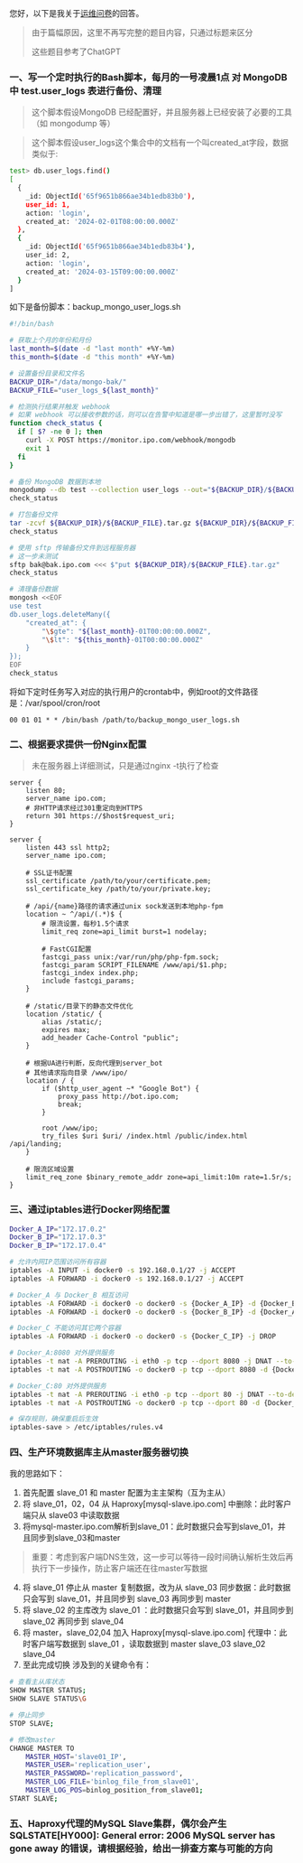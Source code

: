 您好，以下是我关于[运维问卷](https://github.com/housesigma/hr-interview/blob/main/DevOps.md)的回答。
> 由于篇幅原因，这里不再写完整的题目内容，只通过标题来区分
>
> 这些题目参考了ChatGPT

### 一、写一个定时执行的Bash脚本，每月的一号凌晨1点 对 MongoDB 中 test.user_logs 表进行备份、清理
> 这个脚本假设MongoDB 已经配置好，并且服务器上已经安装了必要的工具（如 mongodump 等）

> 这个脚本假设user_logs这个集合中的文档有一个叫created_at字段，数据类似于:
```bash
test> db.user_logs.find()
[
  {
    _id: ObjectId('65f9651b866ae34b1edb83b0'),
    user_id: 1,
    action: 'login',
    created_at: '2024-02-01T08:00:00.000Z'
  },
  {
    _id: ObjectId('65f9651b866ae34b1edb83b4'),
    user_id: 2,
    action: 'login',
    created_at: '2024-03-15T09:00:00.000Z'
  }
]
```
如下是备份脚本：backup_mongo_user_logs.sh
```bash
#!/bin/bash

# 获取上个月的年份和月份
last_month=$(date -d "last month" +%Y-%m)
this_month=$(date -d "this month" +%Y-%m)

# 设置备份目录和文件名
BACKUP_DIR="/data/mongo-bak/"
BACKUP_FILE="user_logs_${last_month}"

# 检测执行结果并触发 webhook
# 如果 webhook 可以接收参数的话，则可以在告警中知道是哪一步出错了，这里暂时没写
function check_status {
  if [ $? -ne 0 ]; then
    curl -X POST https://monitor.ipo.com/webhook/mongodb
    exit 1
  fi
}

# 备份 MongoDB 数据到本地
mongodump --db test --collection user_logs --out="${BACKUP_DIR}/${BACKUP_FILE}" --query "{ \"created_at\": { \"\$gte\": \"${last_month}-01T00:00:00.000Z\", \"\$lt\": \"${this_month}-01T00:00:00.000Z\" } }"
check_status

# 打包备份文件
tar -zcvf ${BACKUP_DIR}/${BACKUP_FILE}.tar.gz ${BACKUP_DIR}/${BACKUP_FILE}
check_status

# 使用 sftp 传输备份文件到远程服务器
# 这一步未测试
sftp bak@bak.ipo.com <<< $"put ${BACKUP_DIR}/${BACKUP_FILE}.tar.gz"
check_status

# 清理备份数据
mongosh <<EOF
use test
db.user_logs.deleteMany({
    "created_at": {
        "\$gte": "${last_month}-01T00:00:00.000Z",
        "\$lt": "${this_month}-01T00:00:00.000Z"
    }
});
EOF
check_status
```
将如下定时任务写入对应的执行用户的crontab中，例如root的文件路径是：/var/spool/cron/root
```
00 01 01 * * /bin/bash /path/to/backup_mongo_user_logs.sh
```

### 二、根据要求提供一份Nginx配置
> 未在服务器上详细测试，只是通过nginx -t执行了检查
```nginx
server {
    listen 80;
    server_name ipo.com;
    # 非HTTP请求经过301重定向到HTTPS
    return 301 https://$host$request_uri;
}

server {
    listen 443 ssl http2;
    server_name ipo.com;

    # SSL证书配置
    ssl_certificate /path/to/your/certificate.pem;
    ssl_certificate_key /path/to/your/private.key;

    # /api/{name}路径的请求通过unix sock发送到本地php-fpm
    location ~ ^/api/(.*)$ {
        # 限流设置，每秒1.5个请求
        limit_req zone=api_limit burst=1 nodelay;

        # FastCGI配置
        fastcgi_pass unix:/var/run/php/php-fpm.sock;
        fastcgi_param SCRIPT_FILENAME /www/api/$1.php;
        fastcgi_index index.php;
        include fastcgi_params;
    }

    # /static/目录下的静态文件优化
    location /static/ {
        alias /static/;
        expires max;
        add_header Cache-Control "public";
    }

    # 根据UA进行判断，反向代理到server_bot
    # 其他请求指向目录 /www/ipo/
    location / {
        if ($http_user_agent ~* "Google Bot") {
            proxy_pass http://bot.ipo.com;
            break;
        }

        root /www/ipo;
        try_files $uri $uri/ /index.html /public/index.html /api/landing;
    }

    # 限流区域设置
    limit_req_zone $binary_remote_addr zone=api_limit:10m rate=1.5r/s;
}
```
### 三、通过iptables进行Docker网络配置
```bash
Docker_A_IP="172.17.0.2"
Docker_B_IP="172.17.0.3"
Docker_B_IP="172.17.0.4"

# 允许内网IP范围访问所有容器
iptables -A INPUT -i docker0 -s 192.168.0.1/27 -j ACCEPT
iptables -A FORWARD -i docker0 -s 192.168.0.1/27 -j ACCEPT

# Docker_A 与 Docker_B 相互访问
iptables -A FORWARD -i docker0 -o docker0 -s {Docker_A_IP} -d {Docker_B_IP} -j ACCEPT
iptables -A FORWARD -i docker0 -o docker0 -s {Docker_B_IP} -d {Docker_A_IP} -j ACCEPT

# Docker_C 不能访问其它两个容器
iptables -A FORWARD -i docker0 -o docker0 -s {Docker_C_IP} -j DROP

# Docker_A:8080 对外提供服务
iptables -t nat -A PREROUTING -i eth0 -p tcp --dport 8080 -j DNAT --to-destination {Docker_A_IP}:8080
iptables -t nat -A POSTROUTING -o docker0 -p tcp --dport 8080 -d {Docker_A_IP} -j SNAT --to-source {Docker_A_IP}

# Docker_C:80 对外提供服务
iptables -t nat -A PREROUTING -i eth0 -p tcp --dport 80 -j DNAT --to-destination {Docker_C_IP}:80
iptables -t nat -A POSTROUTING -o docker0 -p tcp --dport 80 -d {Docker_C_IP} -j SNAT --to-source {Docker_C_IP}

# 保存规则，确保重启后生效
iptables-save > /etc/iptables/rules.v4
```

### 四、生产环境数据库主从master服务器切换
我的思路如下：
1. 首先配置 slave_01 和 master 配置为主主架构（互为主从）
2. 将 slave_01，02，04 从 Haproxy[mysql-slave.ipo.com] 中删除：此时客户端只从 slave03 中读取数据
3. 将mysql-master.ipo.com解析到slave_01：此时数据只会写到slave_01，并且同步到slave_03和master

> 重要：考虑到客户端DNS生效，这一步可以等待一段时间确认解析生效后再执行下一步操作，防止客户端还在往master写数据

4. 将 slave_01 停止从 master 复制数据，改为从 slave_03 同步数据：此时数据只会写到 slave_01，并且同步到 slave_03 再同步到 master
5. 将 slave_02 的主库改为 slave_01 ：此时数据只会写到 slave_01，并且同步到 slave_02 再同步到 slave_04
6. 将 master，slave_02,04 加入 Haproxy[mysql-slave.ipo.com] 代理中：此时客户端写数据到 slave_01 ，读取数据到 master slave_03 slave_02 slave_04
7. 至此完成切换
涉及到的关键命令有：
```bash
# 查看主从库状态
SHOW MASTER STATUS;
SHOW SLAVE STATUS\G

# 停止同步
STOP SLAVE;

# 修改master
CHANGE MASTER TO
    MASTER_HOST='slave01_IP',
    MASTER_USER='replication_user',
    MASTER_PASSWORD='replication_password',
    MASTER_LOG_FILE='binlog_file_from_slave01',
    MASTER_LOG_POS=binlog_position_from_slave01;
START SLAVE;
```


### 五、Haproxy代理的MySQL Slave集群，偶尔会产生 SQLSTATE[HY000]: General error: 2006 MySQL server has gone away 的错误，请根据经验，给出一排查方案与可能的方向
